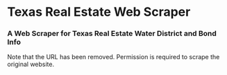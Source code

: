 # Texas Real Estate Web Scraper

### A Web Scraper for Texas Real Estate Water District and Bond Info

Note that the URL has been removed. Permission is required to scrape the original website.

